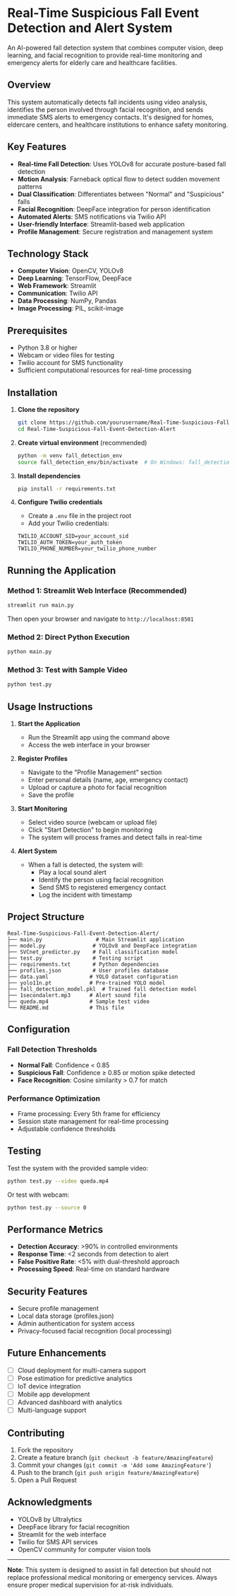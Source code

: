 # Real-Time Suspicious Fall Event Detection and Alert System

An AI-powered fall detection system that combines computer vision, deep learning, and facial recognition to provide real-time monitoring and emergency alerts for elderly care and healthcare facilities.

## Overview

This system automatically detects fall incidents using video analysis, identifies the person involved through facial recognition, and sends immediate SMS alerts to emergency contacts. It's designed for homes, eldercare centers, and healthcare institutions to enhance safety monitoring.

## Key Features

- **Real-time Fall Detection**: Uses YOLOv8 for accurate posture-based fall detection
- **Motion Analysis**: Farneback optical flow to detect sudden movement patterns
- **Dual Classification**: Differentiates between "Normal" and "Suspicious" falls
- **Facial Recognition**: DeepFace integration for person identification
- **Automated Alerts**: SMS notifications via Twilio API
- **User-friendly Interface**: Streamlit-based web application
- **Profile Management**: Secure registration and management system

## Technology Stack

- **Computer Vision**: OpenCV, YOLOv8
- **Deep Learning**: TensorFlow, DeepFace
- **Web Framework**: Streamlit
- **Communication**: Twilio API
- **Data Processing**: NumPy, Pandas
- **Image Processing**: PIL, scikit-image

## Prerequisites

- Python 3.8 or higher
- Webcam or video files for testing
- Twilio account for SMS functionality
- Sufficient computational resources for real-time processing

## Installation

1. **Clone the repository**
   ```bash
   git clone https://github.com/yourusername/Real-Time-Suspicious-Fall-Event-Detection-Alert.git
   cd Real-Time-Suspicious-Fall-Event-Detection-Alert
   ```

2. **Create virtual environment** (recommended)
   ```bash
   python -m venv fall_detection_env
   source fall_detection_env/bin/activate  # On Windows: fall_detection_env\Scripts\activate
   ```

3. **Install dependencies**
   ```bash
   pip install -r requirements.txt
   ```

4. **Configure Twilio credentials**
   - Create a `.env` file in the project root
   - Add your Twilio credentials:
   ```
   TWILIO_ACCOUNT_SID=your_account_sid
   TWILIO_AUTH_TOKEN=your_auth_token
   TWILIO_PHONE_NUMBER=your_twilio_phone_number
   ```

## Running the Application

### Method 1: Streamlit Web Interface (Recommended)
```bash
streamlit run main.py
```
Then open your browser and navigate to `http://localhost:8501`

### Method 2: Direct Python Execution
```bash
python main.py
```

### Method 3: Test with Sample Video
```bash
python test.py
```

## Usage Instructions

1. **Start the Application**
   - Run the Streamlit app using the command above
   - Access the web interface in your browser

2. **Register Profiles**
   - Navigate to the "Profile Management" section
   - Enter personal details (name, age, emergency contact)
   - Upload or capture a photo for facial recognition
   - Save the profile

3. **Start Monitoring**
   - Select video source (webcam or upload file)
   - Click "Start Detection" to begin monitoring
   - The system will process frames and detect falls in real-time

4. **Alert System**
   - When a fall is detected, the system will:
     - Play a local sound alert
     - Identify the person using facial recognition
     - Send SMS to registered emergency contact
     - Log the incident with timestamp

## Project Structure

```
Real-Time-Suspicious-Fall-Event-Detection-Alert/
├── main.py                 # Main Streamlit application
├── model.py               # YOLOv8 and DeepFace integration
├── SVCnet_predictor.py    # Fall classification model
├── test.py                # Testing script
├── requirements.txt       # Python dependencies
├── profiles.json          # User profiles database
├── data.yaml             # YOLO dataset configuration
├── yolo11n.pt            # Pre-trained YOLO model
├── fall_detection_model.pkl  # Trained fall detection model
├── 1secondalert.mp3      # Alert sound file
├── queda.mp4             # Sample test video
└── README.md             # This file
```

## Configuration

### Fall Detection Thresholds
- **Normal Fall**: Confidence < 0.85
- **Suspicious Fall**: Confidence ≥ 0.85 or motion spike detected
- **Face Recognition**: Cosine similarity > 0.7 for match

### Performance Optimization
- Frame processing: Every 5th frame for efficiency
- Session state management for real-time processing
- Adjustable confidence thresholds

## Testing

Test the system with the provided sample video:
```bash
python test.py --video queda.mp4
```

Or test with webcam:
```bash
python test.py --source 0
```

## Performance Metrics

- **Detection Accuracy**: >90% in controlled environments
- **Response Time**: <2 seconds from detection to alert
- **False Positive Rate**: <5% with dual-threshold approach
- **Processing Speed**: Real-time on standard hardware

## Security Features

- Secure profile management
- Local data storage (profiles.json)
- Admin authentication for system access
- Privacy-focused facial recognition (local processing)

## Future Enhancements

- [ ] Cloud deployment for multi-camera support
- [ ] Pose estimation for predictive analytics
- [ ] IoT device integration
- [ ] Mobile app development
- [ ] Advanced dashboard with analytics
- [ ] Multi-language support

## Contributing

1. Fork the repository
2. Create a feature branch (`git checkout -b feature/AmazingFeature`)
3. Commit your changes (`git commit -m 'Add some AmazingFeature'`)
4. Push to the branch (`git push origin feature/AmazingFeature`)
5. Open a Pull Request

## Acknowledgments

- YOLOv8 by Ultralytics
- DeepFace library for facial recognition
- Streamlit for the web interface
- Twilio for SMS API services
- OpenCV community for computer vision tools

---

**Note**: This system is designed to assist in fall detection but should not replace professional medical monitoring or emergency services. Always ensure proper medical supervision for at-risk individuals.
